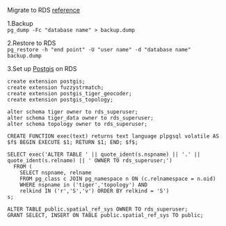 Migrate to RDS [reference](https://www.digitalocean.com/community/tutorials/how-to-backup-postgresql-databases-on-an-ubuntu-vps)

1.Backup<br/>`pg_dump -Fc "database name" > backup.dump`

2.Restore to RDS<br/>`pg_restore -h "end point" -U "user name" -d "database name" backup.dump`

3.Set up [Postgis](https://gist.github.com/matthewberryman/7689766b5f94a5499d8c) on RDS

```
create extension postgis;
create extension fuzzystrmatch;
create extension postgis_tiger_geocoder;
create extension postgis_topology;

alter schema tiger owner to rds_superuser;
alter schema tiger_data owner to rds_superuser;
alter schema topology owner to rds_superuser;

CREATE FUNCTION exec(text) returns text language plpgsql volatile AS $f$ BEGIN EXECUTE $1; RETURN $1; END; $f$;

SELECT exec('ALTER TABLE ' || quote_ident(s.nspname) || '.' || quote_ident(s.relname) || ' OWNER TO rds_superuser;')
  FROM (
    SELECT nspname, relname
    FROM pg_class c JOIN pg_namespace n ON (c.relnamespace = n.oid) 
    WHERE nspname in ('tiger','topology') AND
    relkind IN ('r','S','v') ORDER BY relkind = 'S')
s;

ALTER TABLE public.spatial_ref_sys OWNER TO rds_superuser;
GRANT SELECT, INSERT ON TABLE public.spatial_ref_sys TO public;
```

